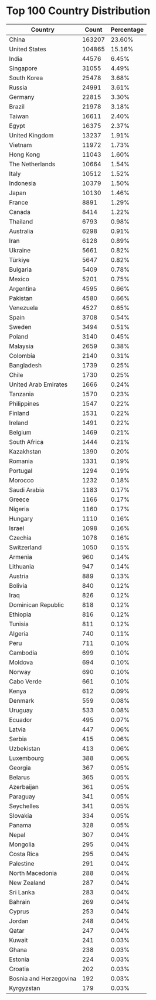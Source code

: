 # Top 100 Country Distribution
| Country | Count | Percentage |
|----|----|----|
| China | 163207 | 23.60% |
| United States | 104865 | 15.16% |
| India | 44576 | 6.45% |
| Singapore | 31055 | 4.49% |
| South Korea | 25478 | 3.68% |
| Russia | 24991 | 3.61% |
| Germany | 22815 | 3.30% |
| Brazil | 21978 | 3.18% |
| Taiwan | 16611 | 2.40% |
| Egypt | 16375 | 2.37% |
| United Kingdom | 13237 | 1.91% |
| Vietnam | 11972 | 1.73% |
| Hong Kong | 11043 | 1.60% |
| The Netherlands | 10664 | 1.54% |
| Italy | 10512 | 1.52% |
| Indonesia | 10379 | 1.50% |
| Japan | 10130 | 1.46% |
| France | 8891 | 1.29% |
| Canada | 8414 | 1.22% |
| Thailand | 6793 | 0.98% |
| Australia | 6298 | 0.91% |
| Iran | 6128 | 0.89% |
| Ukraine | 5661 | 0.82% |
| Türkiye | 5647 | 0.82% |
| Bulgaria | 5409 | 0.78% |
| Mexico | 5201 | 0.75% |
| Argentina | 4595 | 0.66% |
| Pakistan | 4580 | 0.66% |
| Venezuela | 4527 | 0.65% |
| Spain | 3708 | 0.54% |
| Sweden | 3494 | 0.51% |
| Poland | 3140 | 0.45% |
| Malaysia | 2659 | 0.38% |
| Colombia | 2140 | 0.31% |
| Bangladesh | 1739 | 0.25% |
| Chile | 1730 | 0.25% |
| United Arab Emirates | 1666 | 0.24% |
| Tanzania | 1570 | 0.23% |
| Philippines | 1547 | 0.22% |
| Finland | 1531 | 0.22% |
| Ireland | 1491 | 0.22% |
| Belgium | 1469 | 0.21% |
| South Africa | 1444 | 0.21% |
| Kazakhstan | 1390 | 0.20% |
| Romania | 1331 | 0.19% |
| Portugal | 1294 | 0.19% |
| Morocco | 1232 | 0.18% |
| Saudi Arabia | 1183 | 0.17% |
| Greece | 1166 | 0.17% |
| Nigeria | 1160 | 0.17% |
| Hungary | 1110 | 0.16% |
| Israel | 1098 | 0.16% |
| Czechia | 1078 | 0.16% |
| Switzerland | 1050 | 0.15% |
| Armenia | 960 | 0.14% |
| Lithuania | 947 | 0.14% |
| Austria | 889 | 0.13% |
| Bolivia | 840 | 0.12% |
| Iraq | 826 | 0.12% |
| Dominican Republic | 818 | 0.12% |
| Ethiopia | 816 | 0.12% |
| Tunisia | 811 | 0.12% |
| Algeria | 740 | 0.11% |
| Peru | 711 | 0.10% |
| Cambodia | 699 | 0.10% |
| Moldova | 694 | 0.10% |
| Norway | 690 | 0.10% |
| Cabo Verde | 661 | 0.10% |
| Kenya | 612 | 0.09% |
| Denmark | 559 | 0.08% |
| Uruguay | 533 | 0.08% |
| Ecuador | 495 | 0.07% |
| Latvia | 447 | 0.06% |
| Serbia | 415 | 0.06% |
| Uzbekistan | 413 | 0.06% |
| Luxembourg | 388 | 0.06% |
| Georgia | 367 | 0.05% |
| Belarus | 365 | 0.05% |
| Azerbaijan | 361 | 0.05% |
| Paraguay | 341 | 0.05% |
| Seychelles | 341 | 0.05% |
| Slovakia | 334 | 0.05% |
| Panama | 328 | 0.05% |
| Nepal | 307 | 0.04% |
| Mongolia | 295 | 0.04% |
| Costa Rica | 295 | 0.04% |
| Palestine | 291 | 0.04% |
| North Macedonia | 288 | 0.04% |
| New Zealand | 287 | 0.04% |
| Sri Lanka | 283 | 0.04% |
| Bahrain | 269 | 0.04% |
| Cyprus | 253 | 0.04% |
| Jordan | 248 | 0.04% |
| Qatar | 247 | 0.04% |
| Kuwait | 241 | 0.03% |
| Ghana | 238 | 0.03% |
| Estonia | 224 | 0.03% |
| Croatia | 202 | 0.03% |
| Bosnia and Herzegovina | 192 | 0.03% |
| Kyrgyzstan | 179 | 0.03% |
